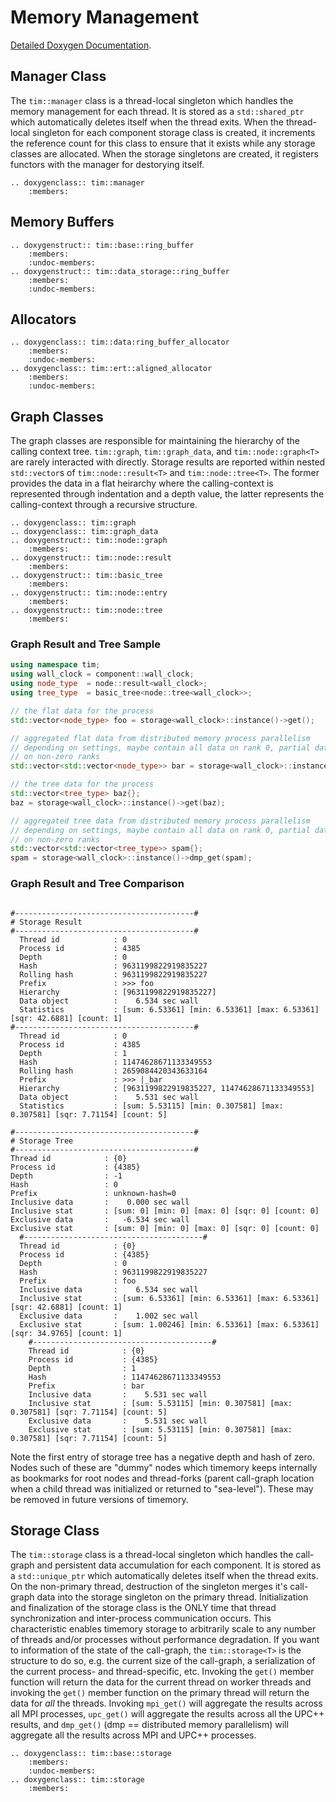 # Memory Management

[Detailed Doxygen Documentation](../doxygen.md).

## Manager Class

The `tim::manager` class is a thread-local singleton which handles the memory management for each thread.
It is stored as a `std::shared_ptr` which automatically deletes itself when the thread exits.
When the thread-local singleton for each component storage class is created, it increments the reference
count for this class to ensure that it exists while any storage classes are allocated. When the
storage singletons are created, it registers functors with the manager for destorying itself.

```eval_rst
.. doxygenclass:: tim::manager
    :members:
```

## Memory Buffers

```eval_rst
.. doxygenstruct:: tim::base::ring_buffer
    :members:
    :undoc-members:
.. doxygenstruct:: tim::data_storage::ring_buffer
    :members:
    :undoc-members:
```

## Allocators

```eval_rst
.. doxygenclass:: tim::data:ring_buffer_allocator
    :members:
    :undoc-members:
.. doxygenclass:: tim::ert::aligned_allocator
    :members:
    :undoc-members:
```

## Graph Classes

The graph classes are responsible for maintaining the hierarchy of the calling context tree.
`tim::graph`, `tim::graph_data`, and `tim::node::graph<T>` are rarely interacted with directly.
Storage results are reported within nested `std::vector`s of `tim::node::result<T>` and
`tim::node::tree<T>`. The former provides the data in a flat heirarchy where the calling-context
is represented through indentation and a depth value, the latter represents the
calling-context through a recursive structure.

```eval_rst
.. doxygenclass:: tim::graph
.. doxygenclass:: tim::graph_data
.. doxygenstruct:: tim::node::graph
    :members:
.. doxygenstruct:: tim::node::result
    :members:
.. doxygenstruct:: tim::basic_tree
    :members:
.. doxygenstruct:: tim::node::entry
    :members:
.. doxygenstruct:: tim::node::tree
    :members:
```

### Graph Result and Tree Sample

```cpp
using namespace tim;
using wall_clock = component::wall_clock;
using node_type  = node::result<wall_clock>;
using tree_type  = basic_tree<node::tree<wall_clock>>;

// the flat data for the process
std::vector<node_type> foo = storage<wall_clock>::instance()->get();

// aggregated flat data from distributed memory process parallelism
// depending on settings, maybe contain all data on rank 0, partial data, or no data
// on non-zero ranks
std::vector<std::vector<node_type>> bar = storage<wall_clock>::instance()->dmp_get();

// the tree data for the process
std::vector<tree_type> baz{};
baz = storage<wall_clock>::instance()->get(baz);

// aggregated tree data from distributed memory process parallelism
// depending on settings, maybe contain all data on rank 0, partial data, or no data
// on non-zero ranks
std::vector<std::vector<tree_type>> spam{};
spam = storage<wall_clock>::instance()->dmp_get(spam);
```

### Graph Result and Tree Comparison

```console

#----------------------------------------#
# Storage Result
#----------------------------------------#
  Thread id            : 0
  Process id           : 4385
  Depth                : 0
  Hash                 : 9631199822919835227
  Rolling hash         : 9631199822919835227
  Prefix               : >>> foo
  Hierarchy            : [9631199822919835227]
  Data object          :    6.534 sec wall
  Statistics           : [sum: 6.53361] [min: 6.53361] [max: 6.53361] [sqr: 42.6881] [count: 1]
#----------------------------------------#
  Thread id            : 0
  Process id           : 4385
  Depth                : 1
  Hash                 : 11474628671133349553
  Rolling hash         : 2659084420343633164
  Prefix               : >>> |_bar
  Hierarchy            : [9631199822919835227, 11474628671133349553]
  Data object          :    5.531 sec wall
  Statistics           : [sum: 5.53115] [min: 0.307581] [max: 0.307581] [sqr: 7.71154] [count: 5]

#----------------------------------------#
# Storage Tree
#----------------------------------------#
Thread id            : {0}
Process id           : {4385}
Depth                : -1
Hash                 : 0
Prefix               : unknown-hash=0
Inclusive data       :    0.000 sec wall
Inclusive stat       : [sum: 0] [min: 0] [max: 0] [sqr: 0] [count: 0]
Exclusive data       :   -6.534 sec wall
Exclusive stat       : [sum: 0] [min: 0] [max: 0] [sqr: 0] [count: 0]
  #----------------------------------------#
  Thread id            : {0}
  Process id           : {4385}
  Depth                : 0
  Hash                 : 9631199822919835227
  Prefix               : foo
  Inclusive data       :    6.534 sec wall
  Inclusive stat       : [sum: 6.53361] [min: 6.53361] [max: 6.53361] [sqr: 42.6881] [count: 1]
  Exclusive data       :    1.002 sec wall
  Exclusive stat       : [sum: 1.00246] [min: 6.53361] [max: 6.53361] [sqr: 34.9765] [count: 1]
    #----------------------------------------#
    Thread id            : {0}
    Process id           : {4385}
    Depth                : 1
    Hash                 : 11474628671133349553
    Prefix               : bar
    Inclusive data       :    5.531 sec wall
    Inclusive stat       : [sum: 5.53115] [min: 0.307581] [max: 0.307581] [sqr: 7.71154] [count: 5]
    Exclusive data       :    5.531 sec wall
    Exclusive stat       : [sum: 5.53115] [min: 0.307581] [max: 0.307581] [sqr: 7.71154] [count: 5]
```

Note the first entry of storage tree has a negative depth and hash of zero. Nodes such of these
are "dummy" nodes which timemory keeps internally as bookmarks for root nodes and thread-forks
(parent call-graph location when a child thread was initialized or returned to "sea-level").
These may be removed in future versions of timemory.

## Storage Class

The `tim::storage` class is a thread-local singleton which handles the call-graph and persistent
data accumulation for each component. It is stored as a `std::unique_ptr` which automatically deletes
itself when the thread exits. On the non-primary thread, destruction of the singleton merges it's
call-graph data into the storage singleton on the primary thread. Initialization and finalization
of the storage class is the ONLY time that thread synchronization and inter-process communication
occurs. This characteristic enables timemory storage to arbitrarily scale to any number of threads and/or
processes without performance degradation. If you want to information of the state of the call-graph,
the `tim::storage<T>` is the structure to do so, e.g. the current size of the call-graph, a serialization
of the current process- and thread-specific, etc. Invoking the `get()` member function will return
the data for the current thread on worker threads and invoking the `get()` member function on the primary
thread will return the data for _all_ the threads. Invoking `mpi_get()` will aggregate the results
across all MPI processes, `upc_get()` will aggregate the results across all the UPC++ results, and
`dmp_get()` (dmp == distributed memory parallelism) will aggregate all the results across MPI and UPC++
processes.

```eval_rst
.. doxygenclass:: tim::base::storage
    :members:
    :undoc-members:
.. doxygenclass:: tim::storage
    :members:
```
